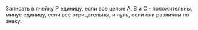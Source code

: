 Записать в ячейку P единицу, если все целые A, B и C - положительны, минус единицу, если все отрицательны, и нуль, если они различны по знаку.
